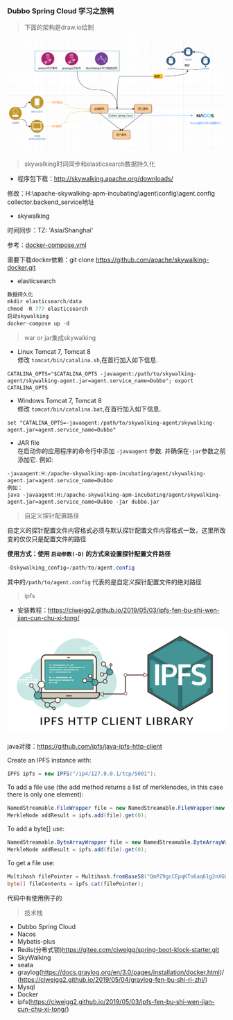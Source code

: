### Dubbo Spring Cloud 学习之旅鸭

> 下面的架构是draw.io绘制

![架构图](docs/images/架构图.png)

> skywalking时间同步和elasticsearch数据持久化

* 程序包下载：http://skywalking.apache.org/downloads/

修改：H:\apache-skywalking-apm-incubating\agent\config\agent.config collector.backend_service地址

* skywalking

时间同步：TZ: 'Asia/Shanghai'

参考：[docker-compose.yml](docs/skywalking/docker-compose.yml)

需要下载docker依赖：git clone https://github.com/apache/skywalking-docker.git

* elasticsearch

```java
数据持久化
mkdir elasticsearch/data
chmod -R 777 elasticsearch
启动skywalking
docker-compose up -d
```

> war or jar集成skywalking

- Linux Tomcat 7, Tomcat 8  
修改 `tomcat/bin/catalina.sh`,在首行加入如下信息.
```shell
CATALINA_OPTS="$CATALINA_OPTS -javaagent:/path/to/skywalking-agent/skywalking-agent.jar=agent.service_name=Dubbo"; export CATALINA_OPTS
```
- Windows Tomcat 7, Tomcat 8  
修改 `tomcat/bin/catalina.bat`,在首行加入如下信息.
```shell
set "CATALINA_OPTS=-javaagent:/path/to/skywalking-agent/skywalking-agent.jar=agent.service_name=Dubbo"
```
- JAR file  
在启动你的应用程序的命令行中添加 `-javaagent` 参数. 并确保在`-jar`参数之前添加它. 例如:
 ```shell
-javaagent:H:/apache-skywalking-apm-incubating/agent/skywalking-agent.jar=agent.service_name=Dubbo
例如：
java -javaagent:H:/apache-skywalking-apm-incubating/agent/skywalking-agent.jar=agent.service_name=Dubbo -jar dubbo.jar
 ```
 
> 自定义探针配置路径

自定义的探针配置文件内容格式必须与默认探针配置文件内容格式一致，这里所改变的仅仅只是配置文件的路径

**使用方式：使用 `启动参数(-D)` 的方式来设置探针配置文件路径**

```java
-Dskywalking_config=/path/to/agent.config
```

其中的`/path/to/agent.config` 代表的是自定义探针配置文件的绝对路径 

> ipfs

* 安装教程：https://ciweigg2.github.io/2019/05/03/ipfs-fen-bu-shi-wen-jian-cun-chu-xi-tong/

![ipfs](docs/images/ipfs.png)

java对接：https://github.com/ipfs/java-ipfs-http-client

Create an IPFS instance with:
```Java
IPFS ipfs = new IPFS("/ip4/127.0.0.1/tcp/5001");
```

To add a file use (the add method returns a list of merklenodes, in this case there is only one element):
```Java
NamedStreamable.FileWrapper file = new NamedStreamable.FileWrapper(new File("hello.txt"));
MerkleNode addResult = ipfs.add(file).get(0);
```

To add a byte[] use:
```Java
NamedStreamable.ByteArrayWrapper file = new NamedStreamable.ByteArrayWrapper("hello.txt", "G'day world! IPFS rocks!".getBytes());
MerkleNode addResult = ipfs.add(file).get(0);
```

To get a file use:
```Java
Multihash filePointer = Multihash.fromBase58("QmPZ9gcCEpqKTo6aq61g2nXGUhM4iCL3ewB6LDXZCtioEB");
byte[] fileContents = ipfs.cat(filePointer);
```

代码中有使用例子的

> 技术栈

* Dubbo Spring Cloud
* Nacos
* Mybatis-plus
* Redis(分布式锁)https://gitee.com/ciweigg/spring-boot-klock-starter.git
* SkyWalking
* seata
* graylog(https://docs.graylog.org/en/3.0/pages/installation/docker.html)/(https://ciweigg2.github.io/2019/05/04/graylog-fen-bu-shi-ri-zhi/)
* Mysql
* Docker
* ipfs(https://ciweigg2.github.io/2019/05/03/ipfs-fen-bu-shi-wen-jian-cun-chu-xi-tong/)